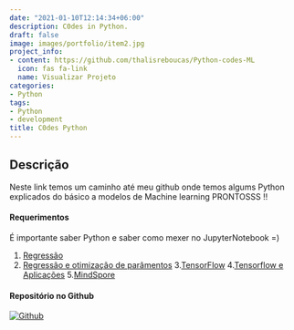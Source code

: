 ```yaml
---
date: "2021-01-10T12:14:34+06:00"
description: C0des in Python.
draft: false
image: images/portfolio/item2.jpg
project_info:
- content: https://github.com/thalisreboucas/Python-codes-ML
  icon: fas fa-link
  name: Visualizar Projeto
categories: 
- Python
tags:
- Python
- development
title: C0des Python
---
```



## Descrição

Neste link temos um caminho até meu github onde temos algums Python explicados do básico a modelos de Machine learning PRONTOSSS !!

#### Requerimentos

É importante saber Python e saber como mexer no JupyterNotebook =) 

1. [Regressão](https://github.com/thalisreboucas/Python-codes-ML/blob/main/Lab_Guide_01.ipynb)
2. [Regressão e otimização de parâmentos](https://github.com/thalisreboucas/Python-codes-ML/blob/main/Lab_Guide_02.ipynb)
3.[TensorFlow](https://github.com/thalisreboucas/Python-codes-ML/blob/main/Lab_Guide_04.ipynb)
4.[Tensorflow e Aplicações](https://github.com/thalisreboucas/Python-codes-ML/blob/main/Lab_Guide_04.ipynb)
5.[MindSpore](https://github.com/thalisreboucas/Python-codes-ML/blob/main/Lab_Guide_06_MindSpore.ipynb)

#### Repositório no Github

<a href="https://github.com/thalisreboucas/Python-codes-ML"  >
    <img alt="Github" src="https://img.shields.io/badge/C0desPython-181717?style=for-the-badge&logo=github&logoColor=white" />
    </a>
